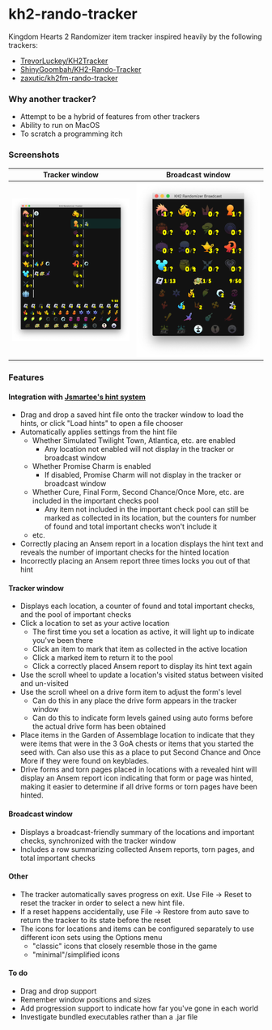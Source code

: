 # kh2-rando-tracker

Kingdom Hearts 2 Randomizer item tracker inspired heavily by the following trackers:

- [TrevorLuckey/KH2Tracker](https://github.com/TrevorLuckey/KH2Tracker)
- [ShinyGoombah/KH2-Rando-Tracker](https://github.com/ShinyGoombah/KH2-Rando-Tracker)
- [zaxutic/kh2fm-rando-tracker](https://github.com/zaxutic/kh2fm-rando-tracker)

### Why another tracker?

- Attempt to be a hybrid of features from other trackers
- Ability to run on MacOS
- To scratch a programming itch

### Screenshots

Tracker window                | Broadcast window
:-----------------------------:|:---------------------------------:
![Tracker](TrackerWindow.png) | ![Broadcast](BroadcastWindow.png)

### Features

#### Integration with [Jsmartee's hint system](https://jsmartee.github.io/kh2fm-hints-demo/)

- Drag and drop a saved hint file onto the tracker window to load the hints, or click "Load hints" to open a file
  chooser
- Automatically applies settings from the hint file
  - Whether Simulated Twilight Town, Atlantica, etc. are enabled
    - Any location not enabled will not display in the tracker or broadcast window
  - Whether Promise Charm is enabled
    - If disabled, Promise Charm will not display in the tracker or broadcast window
  - Whether Cure, Final Form, Second Chance/Once More, etc. are included in the important checks pool
    - Any item not included in the important check pool can still be marked as collected in its location, but the
      counters for number of found and total important checks won't include it
  - etc.
- Correctly placing an Ansem report in a location displays the hint text and reveals the number of important checks for
  the hinted location
- Incorrectly placing an Ansem report three times locks you out of that hint

#### Tracker window

- Displays each location, a counter of found and total important checks, and the pool of important checks
- Click a location to set as your active location
  - The first time you set a location as active, it will light up to indicate you've been there
  - Click an item to mark that item as collected in the active location
  - Click a marked item to return it to the pool
  - Click a correctly placed Ansem report to display its hint text again
- Use the scroll wheel to update a location's visited status between visited and un-visited
- Use the scroll wheel on a drive form item to adjust the form's level
  - Can do this in any place the drive form appears in the tracker window
  - Can do this to indicate form levels gained using auto forms before the actual drive form has been obtained
- Place items in the Garden of Assemblage location to indicate that they were items that were in the 3 GoA chests or
  items that you started the seed with. Can also use this as a place to put Second Chance and Once More if they were
  found on keyblades.
- Drive forms and torn pages placed in locations with a revealed hint will display an Ansem report icon indicating that
  form or page was hinted, making it easier to determine if all drive forms or torn pages have been hinted.

#### Broadcast window

- Displays a broadcast-friendly summary of the locations and important checks, synchronized with the tracker window
- Includes a row summarizing collected Ansem reports, torn pages, and total important checks

#### Other

- The tracker automatically saves progress on exit. Use File -> Reset to reset the tracker in order to select a new hint
  file.
- If a reset happens accidentally, use File -> Restore from auto save to return the tracker to its state before the
  reset
- The icons for locations and items can be configured separately to use different icon sets using the Options menu
  - "classic" icons that closely resemble those in the game
  - "minimal"/simplified icons

#### To do

- Drag and drop support
- Remember window positions and sizes
- Add progression support to indicate how far you've gone in each world
- Investigate bundled executables rather than a .jar file
